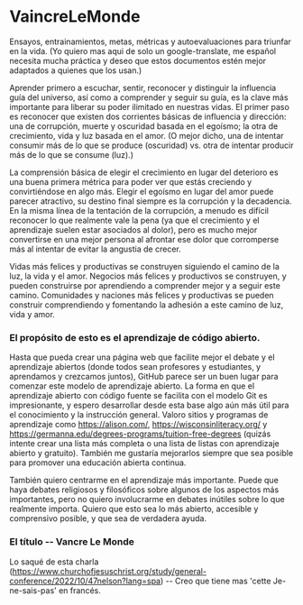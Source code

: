 # VaincreLeMonde
Ensayos, entrainamientos, metas, métricas y autoevaluaciones para triunfar en la vida.
(Yo quiero mas aqui de solo un google-translate, me español necesita mucha práctica y deseo que estos documentos estén mejor adaptados a quienes que los usan.)

Aprender primero a escuchar, sentir, reconocer y distinguir la influencia guía del universo, así como a comprender y seguir su guía, es la clave más importante para liberar su poder ilimitado en nuestras vidas. El primer paso es reconocer que existen dos corrientes básicas de influencia y dirección: una de corrupción, muerte y oscuridad basada en el egoísmo; la otra de crecimiento, vida y luz basada en el amor. (O mejor dicho, una de intentar consumir más de lo que se produce (oscuridad) vs. otra de intentar producir más de lo que se consume (luz).)

La comprensión básica de elegir el crecimiento en lugar del deterioro es una buena primera métrica para poder ver que estás creciendo y convirtiéndose en algo más. Elegir el egoísmo en lugar del amor puede parecer atractivo, su destino final siempre es la corrupción y la decadencia. En la misma línea de la tentación de la corrupción, a menudo es difícil reconocer lo que realmente vale la pena (ya que el crecimiento y el aprendizaje suelen estar asociados al dolor), pero es mucho mejor convertirse en una mejor persona al afrontar ese dolor que corromperse más al intentar de evitar la angustia de crecer.

Vidas más felices y productivas se construyen siguiendo el camino de la luz, la vida y el amor. Negocios más felices y productivos se construyen, y pueden construirse por aprendiendo a comprender mejor y a seguir este camino. Comunidades y naciones más felices y productivas se pueden construir comprendiendo y fomentando la adhesión a este camino de luz, vida y amor.

### El propósito de esto es el aprendizaje de código abierto.
Hasta que pueda crear una página web que facilite mejor el debate y el aprendizaje abiertos (donde todos sean profesores y estudiantes, y aprendamos y crezcamos juntos), GitHub parece ser un buen lugar para comenzar este modelo de aprendizaje abierto. La forma en que el aprendizaje abierto con código fuente se facilita con el modelo Git es impresionante, y espero desarrollar desde esta base algo aún más útil para el conocimiento y la instrucción general. Valoro sitios y programas de aprendizaje como https://alison.com/, https://wisconsinliteracy.org/ y https://germanna.edu/degrees-programs/tuition-free-degrees (quizás intente crear una lista más completa o una lista de listas con aprendizaje abierto y gratuito). También me gustaría mejorarlos siempre que sea posible para promover una educación abierta continua.

También quiero centrarme en el aprendizaje más importante. Puede que haya debates religiosos y filosóficos sobre algunos de los aspectos más importantes, pero no quiero involucrarme en debates inútiles sobre lo que realmente importa. Quiero que esto sea lo más abierto, accesible y comprensivo posible, y que sea de verdadera ayuda.

### El título -- Vancre Le Monde
Lo saqué de esta charla (https://www.churchofjesuschrist.org/study/general-conference/2022/10/47nelson?lang=spa) -- Creo que tiene mas 'cette Je-ne-sais-pas' en francés.

